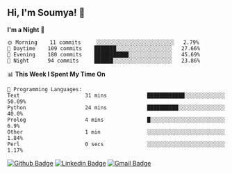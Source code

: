 ## Hi, I'm Soumya! 👋

<!--START_SECTION:waka-->
**I'm a Night 🦉** 

```text
🌞 Morning    11 commits     ░░░░░░░░░░░░░░░░░░░░░░░░░   2.79% 
🌆 Daytime    109 commits    ███████░░░░░░░░░░░░░░░░░░   27.66% 
🌃 Evening    180 commits    ███████████░░░░░░░░░░░░░░   45.69% 
🌙 Night      94 commits     ██████░░░░░░░░░░░░░░░░░░░   23.86%

```


📊 **This Week I Spent My Time On** 

```text
💬 Programming Languages: 
Text                     31 mins             ████████████░░░░░░░░░░░░░   50.09% 
Python                   24 mins             ██████████░░░░░░░░░░░░░░░   40.0% 
Prolog                   4 mins              █░░░░░░░░░░░░░░░░░░░░░░░░   6.9% 
Other                    1 min               ░░░░░░░░░░░░░░░░░░░░░░░░░   1.84% 
Perl                     0 secs              ░░░░░░░░░░░░░░░░░░░░░░░░░   1.17%

```


<!--END_SECTION:waka-->

[![Github Badge](https://img.shields.io/badge/-rubyruins-grey?style=for-the-badge&logo=github&logoColor=white&link=https://github.com/rubyruins/)](https://www.github.com/rubyruins/) 
[![Linkedin Badge](https://img.shields.io/badge/-Soumya%20Parekh-0072b1?style=for-the-badge&logo=Linkedin&logoColor=white&link=https://www.linkedin.com/in/Soumya-Parekh/)](https://www.linkedin.com/in/Soumya-Parekh/) 
[![Gmail Badge](https://img.shields.io/badge/-soumya.parekh@somaiya.edu-c14438?style=for-the-badge&logo=Gmail&logoColor=white&link=mailto:soumya.parekh@somaiya.edu)](mailto:soumya.parekh@somaiya.edu) 
